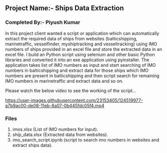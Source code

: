 ## Project Name:- Ships Data Extraction

### Completed By:- Piyush Kumar   
   
In this project client wanted a script or application which can automatically extract the required data of ships from websites (balticshipping, marinetraffic, vesselfinder, myshiptracking and vesseltracking) using IMO numbers of ships provided in an excel file and store the extracted data in an excel file. I build an Python script using selenium and other basic Python libraries and converted it into an exe application using pyinstaller. The application takes list of IMO numbers as input and start searching of IMO numbers in balticshipping and extract data for those ships which IMO numbers are present in balticshipping and then script search for remaining IMO numbers in marinetraffic and extract data and so on.   
   
Please watch the below video to see the working of the script...

https://user-images.githubusercontent.com/23153405/124519977-a7b9ac00-de08-11eb-8a07-0b445fdc05f4.mp4

### Files

1. imos.xlsx (List of IMO numbers for input).
2. ship_data.xlsx (Extracted data from websites).
3. imo_search_script.ipynb (script to search imo numbers in websites and extract ships data).
